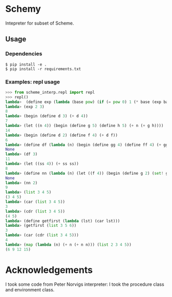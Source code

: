 # Schemy
Intepreter for subset of Scheme.

## Usage

### Dependencies

```
$ pip install -e .
$ pip install -r requirements.txt
```

### Examples: repl usage

```python
>>> from scheme_interp.repl import repl 
>>> repl()
lambda>  (define exp (lambda (base pow) (if (= pow 0) 1 (* base (exp base (- pow 1))))))
lambda> (exp 2 3)
8
lambda> (begin (define d 3) (+ d 4))
7
lambda> (let ((n 4)) (begin (define g 5) (define h 5) (+ n (+ g h))))
14
lambda> (begin (define d 2) (define f 4) (+ d f))
6
lambda> (define df (lambda (n) (begin (define gg 4) (define ff 4) (+ gg (+ ff n)))))
None
lambda> (df 3)
11
lambda> (let ((ss 4)) (+ ss ss))
8
lambda> (define nn (lambda (n) (let ((f 4)) (begin (define g 2) (set! g 3) (+ f (+ g n))))))
None
lambda> (nn 2)
9
lambda> (list 3 4 5)
(3 4 5)
lambda> (car (list 3 4 5))
3
lambda> (cdr (list 3 4 5))
(4 5)
lambda> (define getfirst (lambda (lst) (car lst)))
lambda> (getfirst (list 3 5 6))
3
lambda> (car (cdr (list 3 4 5)))
4
lambda> (map (lambda (n) (+ n (+ n n))) (list 2 3 4 5))
(6 9 12 15)     
```
# Acknowledgements
I took some code from Peter Norvigs interpreter: I took the procedure class and environment class.
# 
